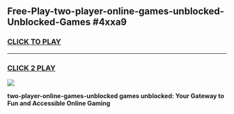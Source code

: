 
## Free-Play-two-player-online-games-unblocked-Unblocked-Games #4xxa9
<h3>
<a href="https://news.freeplayer.one?title=two-player-online-games-unblocked&ref=8M">CLICK TO PLAY</a></h3>
<hr>

<h3>
<a href="https://news.freeplayer.one?title=two-player-online-games-unblocked&ref=8M">CLICK 2 PLAY</a>
  
</h3>

<a href="https://news.freeplayer.one?title=two-player-online-games-unblocked&ref=8M"><img src="https://clearcache.store/games.png"></a>


**two-player-online-games-unblocked games unblocked: Your Gateway to Fun and Accessible Online Gaming**
